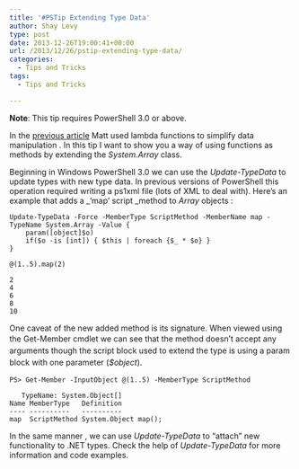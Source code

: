 ```yaml
---
title: '#PSTip Extending Type Data'
author: Shay Levy
type: post
date: 2013-12-26T19:00:41+00:00
url: /2013/12/26/pstip-extending-type-data/
categories:
  - Tips and Tricks
tags:
  - Tips and Tricks

---
```

**Note**: This tip requires PowerShell 3.0 or above.

In the [previous article][1] Matt used lambda functions to simplify data manipulation . In this tip I want to show you a way of using functions as methods by extending the _System.Array_ class.

Beginning in Windows PowerShell 3.0 we can use the _Update-TypeData_ to update types with new type data. In previous versions of PowerShell this operation required writing a ps1xml file (lots of XML to deal with). Here&#8217;s an example that adds a _&#8216;map&#8217; script _method to _Array_ objects :

```
Update-TypeData -Force -MemberType ScriptMethod -MemberName map -TypeName System.Array -Value {
    param([object]$o)
    if($o -is [int]) { $this | foreach {$_ * $o} }
}

@(1..5).map(2)

2
4
6
8
10
```

One caveat of the new added method is its signature. When viewed using the Get-Member <span style="line-height: 1.5em;">cmdlet we can see that the method doesn&#8217;t accept any arguments though the script block used to extend the type is using a param block with one parameter (</span><em style="line-height: 1.5em;">$object</em><span style="line-height: 1.5em;">).</span>

```
PS> Get-Member -InputObject @(1..5) -MemberType ScriptMethod

   TypeName: System.Object[]
Name MemberType   Definition
---- ----------   ----------
map  ScriptMethod System.Object map();
```

In the same manner , we can use _Update-TypeData_ to &#8220;attach&#8221; new functionality to .NET types. Check the help of _Update-TypeData_ for more information and code examples.

[1]: /2013/12/23/simplifying-data-manipulation-in-powershell-with-lambda-functions/